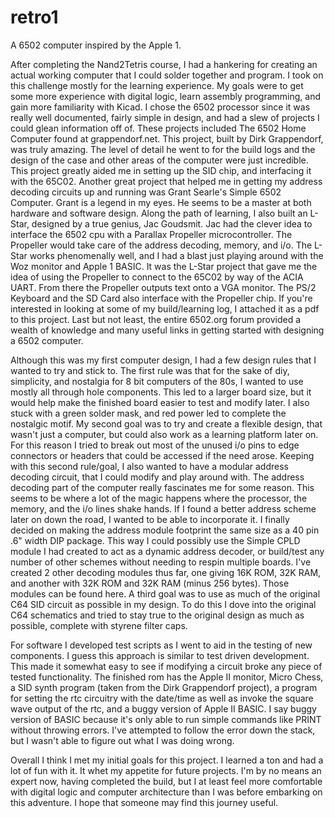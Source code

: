 # retro1
A 6502 computer inspired by the Apple 1.

After completing the Nand2Tetris course, I had a hankering for creating an actual working computer that I could solder together and program. I took on this challenge mostly for the learning experience. My goals were to get some more experience with digital logic, learn assembly programming, and gain more familiarity with Kicad. I chose the 6502 processor since it was really well documented, fairly simple in design, and had a slew of projects I could glean information off of. These projects included The 6502 Home Computer found at grappendorf.net. This project, built by Dirk Grappendorf, was truly amazing. The level of detail he went to for the build logs and the design of the case and other areas of the computer were just incredible. This project greatly aided me in setting up the SID chip, and interfacing it with the 65C02. Another great project that helped me in getting my address decoding circuits up and running was Grant Searle's Simple 6502 Computer. Grant is a legend in my eyes. He seems to be a master at both hardware and software design. Along the path of learning, I also built an L-Star, designed by a true genius, Jac Goudsmit. Jac had the clever idea to interface the 6502 cpu with a Parallax Propeller microcontroller. The Propeller would take care of the address decoding, memory, and i/o. The L-Star works phenomenally well, and I had a blast just playing around with the Woz monitor and Apple 1 BASIC. It was the L-Star project that gave me the idea of using the Propeller to connect to the 65C02 by way of the ACIA UART. From there the Propeller outputs text onto a VGA monitor. The PS/2 Keyboard and the SD Card also interface with the Propeller chip. If you're interested in looking at some of my build/learning log, I attached it as a pdf to this project. Last but not least, the entire 6502.org forum provided a wealth of knowledge and many useful links in getting started with designing a 6502 computer.

Although this was my first computer design, I had a few design rules that I wanted to try and stick to. The first rule was that for the sake of diy, simplicity, and nostalgia for 8 bit computers of the 80s, I wanted to use mostly all through hole components. This led to a larger board size, but it would help make the finished board easier to test and modify later. I also stuck with a green solder mask, and red power led to complete the nostalgic motif. My second goal was to try and create a flexible design, that wasn't just a computer, but could also work as a learning platform later on. For this reason I tried to break out most of the unused i/o pins to edge connectors or headers that could be accessed if the need arose. Keeping with this second rule/goal, I also wanted to have a modular address decoding circuit, that I could modify and play around with. The address decoding part of the computer really fascinates me for some reason. This seems to be where a lot of the magic happens where the processor, the memory, and the i/o lines shake hands. If I found a better address scheme later on down the road, I wanted to be able to incorporate it. I finally decided on making the address module footprint the same size as a 40 pin .6" width DIP package. This way I could possibly use the Simple CPLD module I had created to act as a dynamic address decoder, or build/test any number of other schemes without needing to respin multiple boards. I've created 2 other decoding modules thus far, one giving 16K ROM, 32K RAM, and another with 32K ROM and 32K RAM (minus 256 bytes). Those modules can be found here. A third goal was to use as much of the original C64 SID circuit as possible in my design. To do this I dove into the original C64 schematics and tried to stay true to the original design as much as possible, complete with styrene filter caps.

For software I developed test scripts as I went to aid in the testing of new components. I guess this approach is similar to test driven development. This made it somewhat easy to see if modifying a circuit broke any piece of tested functionality. The finished rom has the Apple II monitor, Micro Chess, a SID synth program (taken from the Dirk Grappendorf project), a program for setting the rtc circuitry with the date/time as well as invoke the square wave output of the rtc, and a buggy version of Apple II BASIC. I say buggy version of BASIC because it's only able to run simple commands like PRINT without throwing errors. I've attempted to follow the error down the stack, but I wasn't able to figure out what I was doing wrong.

Overall I think I met my initial goals for this project. I learned a ton and had a lot of fun with it. It whet my appetite for future projects. I'm by no means an expert now, having completed the build, but I at least feel more comfortable with digital logic and computer architecture than I was before embarking on this adventure. I hope that someone may find this journey useful.
